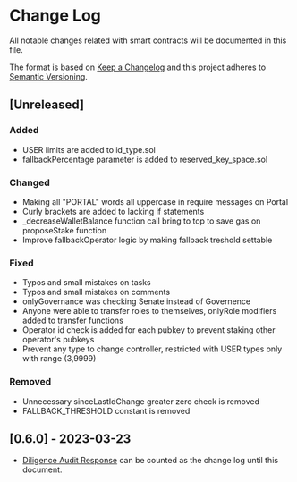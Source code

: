 # Change Log

All notable changes related with smart contracts will be documented in this file.

The format is based on [Keep a Changelog](http://keepachangelog.com/)
and this project adheres to [Semantic Versioning](http://semver.org/).

## [Unreleased]

### Added

- USER limits are added to id_type.sol
- fallbackPercentage parameter is added to reserved_key_space.sol

### Changed

- Making all "PORTAL" words all uppercase in require messages on Portal
- Curly brackets are added to lacking if statements
- \_decreaseWalletBalance function call bring to top to save gas on proposeStake function
- Improve fallbackOperator logic by making fallback treshold settable

### Fixed

- Typos and small mistakes on tasks
- Typos and small mistakes on comments
- onlyGovernance was checking Senate instead of Governence
- Anyone were able to transfer roles to themselves, onlyRole modifiers added to transfer functions
- Operator id check is added for each pubkey to prevent staking other operator's pubkeys
- Prevent any type to change controller, restricted with USER types only with range (3,9999)

### Removed

- Unnecessary sinceLastIdChange greater zero check is removed
- FALLBACK_THRESHOLD constant is removed

## [0.6.0] - 2023-03-23

- [Diligence Audit Response](audits/external/Diligence/Diligence-Audit-Response-2023-03-20.pdf) can be counted as the change log until this document.
